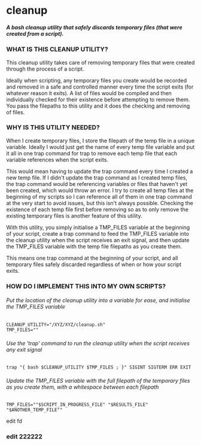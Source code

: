 # cleanup
##### A bash cleanup utility that safely discards temporary files (that were created from a script).


### WHAT IS THIS CLEANUP UTILITY?

This cleanup utility takes care of removing temporary files that were created through the process of a script.

Ideally when scripting, any temporary files you create would be recorded and removed in a safe and controlled manner every time the script exits (for whatever reason it exits). A list of files would be compiled and then individually checked for their existence before attempting to remove them. You pass the filepaths to this utility and it does the checking and removing of files.


### WHY IS THIS UTILITY NEEDED?

When I create temporary files, I store the filepath of the temp file in a unique variable. Ideally I would just get the name of every temp file variable and put it all in one trap command for trap to remove each temp file that each variable references when the script exits.

This would mean having to update the trap command every time I created a new temp file. If I didn't update the trap command as I created temp files, the trap command would be referencing variables or files that haven't yet been created, which would throw an error. I try to create all temp files at the beginning of my scripts so I can reference all of them in one trap command at the very start to avoid issues, but this isn't always possible. Checking the existence of each temp file first before removing so as to only remove the existing temporary files is another feature of this utility.

With this utility, you simply initialise a TMP_FILES variable at the beginning of your script, create a trap command to feed the TMP_FILES variable into the cleanup utility when the script receives an exit signal, and then update the TMP_FILES variable with the temp file filepaths as you create them.

This means one trap command at the beginning of your script, and all temporary files safely discarded regardless of when or how your script exits.


### HOW DO I IMPLEMENT THIS INTO MY OWN SCRIPTS?

###### Put the location of the cleanup utility into a variable for ease, and initialise the TMP_FILES variable
```
CLEANUP_UTILITY="/XYZ/XYZ/cleanup.sh"
TMP_FILES=""
```

###### Use the 'trap' command to run the cleanup utility when the script receives any exit signal
```
trap "{ bash $CLEANUP_UTILITY $TMP_FILES ; }" SIGINT SIGTERM ERR EXIT
```

###### Update the TMP_FILES variable with the full filepath of the temporary files as you create them, with a whitespace between each filepath
```
TMP_FILES=""$SCRIPT_IN_PROGRESS_FILE" "$RESULTS_FILE" "$ANOTHER_TEMP_FILE""
```

edit fd



### edit 222222